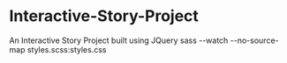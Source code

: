 # Interactive-Story-Project

An Interactive Story Project built using JQuery
sass --watch --no-source-map styles.scss:styles.css
